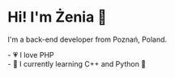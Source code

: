 # Hi! I'm Żenia 👋

I'm a back-end developer from Poznań, Poland.

<p>
  - 💗 I love PHP 
  <br>
  - 🌴 I currently learning C++ and Python 🐍
</p>
